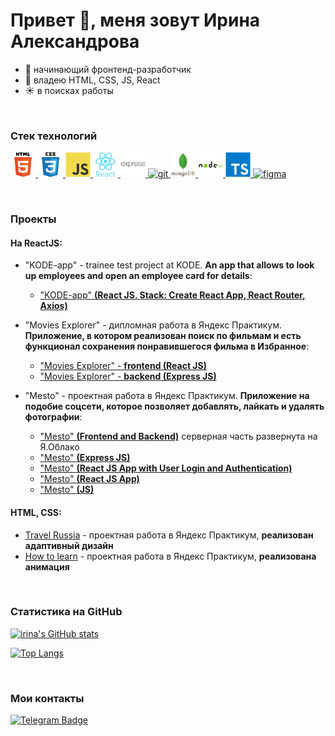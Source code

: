 ﻿# Привет 👋, меня зовут Ирина Александрова

- 🔭 начинающий фронтенд-разработчик
- 🌱 владею HTML, CSS, JS, React
- :sunny: в поисках работы
<p>&nbsp;</p>

### Стек технологий
<p align="left"> <a href="https://www.w3.org/html/" target="_blank" rel="noreferrer"> <img src="https://raw.githubusercontent.com/devicons/devicon/master/icons/html5/html5-original-wordmark.svg" alt="html5" width="40" height="40"/> </a> <a href="https://www.w3schools.com/css/" target="_blank" rel="noreferrer"> <img src="https://raw.githubusercontent.com/devicons/devicon/master/icons/css3/css3-original-wordmark.svg" alt="css3" width="40" height="40"/> </a> <a href="https://developer.mozilla.org/en-US/docs/Web/JavaScript" target="_blank" rel="noreferrer"> <img src="https://raw.githubusercontent.com/devicons/devicon/master/icons/javascript/javascript-original.svg" alt="javascript" width="40" height="40"/> </a> <a href="https://reactjs.org/" target="_blank" rel="noreferrer"> <img src="https://raw.githubusercontent.com/devicons/devicon/master/icons/react/react-original-wordmark.svg" alt="react" width="40" height="40"/> </a> <a href="https://expressjs.com" target="_blank" rel="noreferrer"> <img src="https://raw.githubusercontent.com/devicons/devicon/master/icons/express/express-original-wordmark.svg" alt="express" width="40" height="40"/> </a>  <a href="https://git-scm.com/" target="_blank" rel="noreferrer"> <img src="https://www.vectorlogo.zone/logos/git-scm/git-scm-icon.svg" alt="git" width="40" height="40"/> </a>   <a href="https://www.mongodb.com/" target="_blank" rel="noreferrer"> <img src="https://raw.githubusercontent.com/devicons/devicon/master/icons/mongodb/mongodb-original-wordmark.svg" alt="mongodb" width="40" height="40"/> </a> <a href="https://nodejs.org" target="_blank" rel="noreferrer"> <img src="https://raw.githubusercontent.com/devicons/devicon/master/icons/nodejs/nodejs-original-wordmark.svg" alt="nodejs" width="40" height="40"/> </a>  <a href="https://www.typescriptlang.org/" target="_blank" rel="noreferrer"> <img src="https://raw.githubusercontent.com/devicons/devicon/master/icons/typescript/typescript-original.svg" alt="typescript" width="40" height="40"/> </a> <a href="https://www.figma.com/" target="_blank" rel="noreferrer"> <img src="https://www.vectorlogo.zone/logos/figma/figma-icon.svg" alt="figma" width="40" height="40"/> </a> </p>
<p>&nbsp;</p>

### Проекты
#### На ReactJS:
*  "KODE-app" - trainee test project at KODE. **An app that allows to look up employees and open an employee card for details**:
    *  ["KODE-app" **(React JS. Stack: Create React App, React Router, Axios)**](https://github.com/myr-irina/KODE-app)

*  "Movies Explorer" - дипломная работа в Яндекс Практикум. **Приложение, в котором реализован поиск по фильмам и есть функционал сохранения понравившегося фильма в Избранное**:
    *  ["Movies Explorer" - **frontend (React JS)**](https://github.com/myr-irina/movies-explorer-frontend)
    *  ["Movies Explorer" - **backend (Express JS)**](https://github.com/myr-irina/movies-explorer-api)

*  "Mesto" - проектная работа в Яндекс Практикум. **Приложение на подобие соцсети, которое позволяет добавлять, лайкать и удалять фотографии**:
    *  ["Mesto" **(Frontend and Backend)**](https://github.com/myr-irina/react-mesto-api-full) серверная часть развернута на Я.Облако
    *  ["Mesto" **(Express JS)**](https://github.com/myr-irina/express-mesto)
    *  ["Mesto" **(React JS App with User Login and Authentication)**](https://github.com/myr-irina/react-mesto-auth)
    *  ["Mesto" **(React JS App)**](https://github.com/myr-irina/mesto-react)
    *  ["Mesto" **(JS)**](https://github.com/myr-irina/mesto)

#### HTML, CSS:
* [Travel Russia](https://github.com/myr-irina/Russia-travel) - проектная работа в Яндекс Практикум, **реализован адаптивный дизайн**
* [How to learn](https://github.com/myr-irina/how-to-learn) - проектная работа в Яндекс Практикум, **реализована анимация**
<p>&nbsp;</p>

### Статистика на GitHub
[![irina's GitHub stats](https://github-readme-stats.vercel.app/api?username=myr-irina&hide=stars,contribs,issues&show_icons=true)](https://github.com/myr-irina/github-readme-stats)

[![Top Langs](https://github-readme-stats.vercel.app/api/top-langs/?username=myr-irina&layout=compact)](https://github.com/myr-irina/github-readme-stats)
<p>&nbsp;</p>

### Мои контакты
[![Telegram Badge](https://img.shields.io/badge/-Telegram-090909?style=flat&logo=Telegram&logoColor=0077b5&link=https://t.me/myririna)](https://t.me/myririna)
<!-- [![Linkedin Badge](https://img.shields.io/badge/-LinkedIn-090909?style=flat&logo=LinkedIn&logoColor=0077b5&link=https://www.linkedin.com/in/irina-aleks/)](https://www.linkedin.com/in/irina-aleks/)
[![Facebook Badge](https://img.shields.io/badge/-Facebook-090909?style=flat&logo=Facebook&logoColor=4267B2&link=https://www.facebook.com/irina.alexxx)](https://www.facebook.com/irina.alexxx) -->
